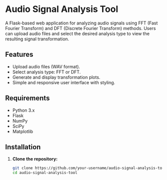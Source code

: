 # Audio Signal Analysis Tool

A Flask-based web application for analyzing audio signals using FFT (Fast Fourier Transform) and DFT (Discrete Fourier Transform) methods. Users can upload audio files and select the desired analysis type to view the resulting signal transformation.

## Features
- Upload audio files (WAV format).
- Select analysis type: FFT or DFT.
- Generate and display transformation plots.
- Simple and responsive user interface with styling.

## Requirements
- Python 3.x
- Flask
- NumPy
- SciPy
- Matplotlib

## Installation

1. **Clone the repository:**
   ```bash
   git clone https://github.com/your-username/audio-signal-analysis-tool.git
   cd audio-signal-analysis-tool
